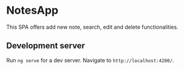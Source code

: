 # NotesApp
This SPA offers add new note, search, edit and delete functionalities.

## Development server

Run `ng serve` for a dev server. Navigate to `http://localhost:4200/`.
